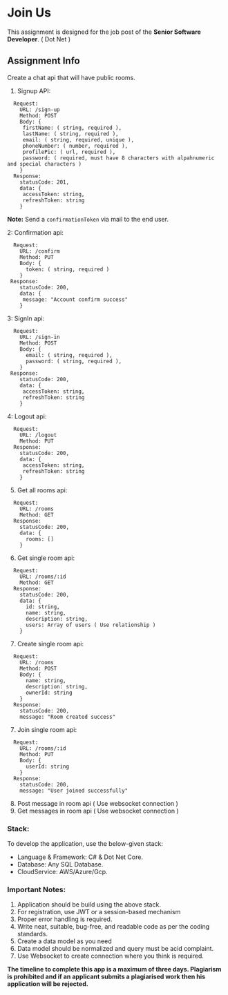 # Join Us

This assignment is designed for the job post of the **Senior Software Developer**. ( Dot Net )

## Assignment Info

Create a chat api that will have public rooms.

1. Signup API:
```
  Request:
    URL: /sign-up
    Method: POST
    Body: {
     firstName: ( string, required ),
     lastName: ( string, required ),
     email: ( string, required, unique ),
     phoneNumber: ( number, required ),
     profilePic: ( url, required ),
     password: ( required, must have 8 characters with alpahnumeric and special characters )
    }
  Response:
    statusCode: 201,
    data: {
     accessToken: string,
     refreshToken: string
    }
```
**Note:** Send a `confirmationToken` via mail to the end user.

2: Confirmation api:
```
  Request:
    URL: /confirm
    Method: PUT
    Body: {
      token: ( string, required )
    }
 Response:
    statusCode: 200,
    data: {
     message: "Account confirm success"
    }
```

3: SignIn api:
```
  Request:
    URL: /sign-in
    Method: POST
    Body: {
      email: ( string, required ),
      password: ( string, required ),
    }
 Response:
    statusCode: 200,
    data: {
     accessToken: string,
     refreshToken: string
    }
```

4: Logout api:
```
  Request:
    URL: /logout
    Method: PUT
  Response:
    statusCode: 200,
    data: {
     accessToken: string,
     refreshToken: string
    }
```

5. Get all rooms api:
```
  Request:
    URL: /rooms
    Method: GET
  Response:
    statusCode: 200,
    data: {
      rooms: []
    }
```

6. Get single room api:
```
  Request:
    URL: /rooms/:id
    Method: GET
  Response:
    statusCode: 200,
    data: {
      id: string,
      name: string,
      description: string,
      users: Array of users ( Use relationship )
    }
```

7. Create single room api:
```
  Request:
    URL: /rooms
    Method: POST
    Body: {
      name: string,
      description: string,
      ownerId: string
    }
  Response:
    statusCode: 200,
    message: "Room created success"
```

7. Join single room api:
```
  Request:
    URL: /rooms/:id
    Method: PUT
    Body: {
      userId: string
    }
  Response:
    statusCode: 200,
    message: "User joined successfully"
```

8. Post message in room api ( Use websocket connection )
9. Get messages in room api ( Use websocket connection )


### Stack:
To develop the application, use the below-given stack:

* Language & Framework: C# & Dot Net Core.
* Database: Any SQL Database.
* CloudService: AWS/Azure/Gcp.

### Important Notes:

1. Application should be build using the above stack.
2. For registration, use JWT or a session-based mechanism
3. Proper error handling is required.
4. Write neat, suitable, bug-free, and readable code as per the coding standards.
5. Create a data model as you need
6. Data model should be normalized and query must be acid complaint.
7. Use Websocket to create connection where you think is required.

**The timeline to complete this app is a maximum of three days. Plagiarism is
prohibited and if an applicant submits a plagiarised work then his application
will be rejected.**
